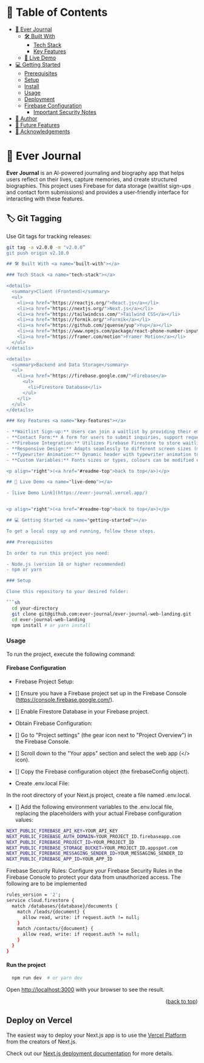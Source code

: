 # 📗 Table of Contents

- [📖 Ever Journal](#about-project)
  - [🛠 Built With](#built-with)
    - [Tech Stack](#tech-stack)
    - [Key Features](#key-features)
  - [🚀 Live Demo](#live-demo)
- [💻 Getting Started](#getting-started)
  - [Prerequisites](#prerequisites)
  - [Setup](#setup)
  - [Install](#install)
  - [Usage](#usage)
  - [Deployment](#deployment)
  - [Firebase Configuration](#firebase-configuration)
    - [Important Security Notes](#important-security-notes)
- [👥 Author](#authors)
- [🔭 Future Features](#future-features)
- [🙏 Acknowledgements](#acknowledgements)

# 📖 Ever Journal <a name="about-project"></a>

**Ever Journal** is an AI-powered journaling and biography app that helps users reflect on their lives, capture memories, and create structured biographies. This project uses Firebase for data storage (waitlist sign-ups and contact form submissions) and provides a user-friendly interface for interacting with these features.

## 🏷 Git Tagging <a name="git-tagging"></a>

Use Git tags for tracking releases:

```sh
git tag -a v2.0.0 -m "v2.0.0”
git push origin v2.10.0

## 🛠 Built With <a name="built-with"></a>

### Tech Stack <a name="tech-stack"></a>

<details>
  <summary>Client (Frontend)</summary>
  <ul>
    <li><a href="https://reactjs.org/">React.js</a></li>
    <li><a href="https://nextjs.org/">Next.js</a></li>
    <li><a href="https://tailwindcss.com/">Tailwind CSS</a></li>
    <li><a href="https://formik.org/">Formik</a></li>
    <li><a href="https://github.com/jquense/yup">Yup</a></li>
    <li><a href="https://www.npmjs.com/package/react-phone-number-input">react-phone-number-input</a></li>
    <li><a href="https://framer.com/motion">Framer Motion</a></li>
  </ul>
</details>

<details>
  <summary>Backend and Data Storage</summary>
  <ul>
    <li><a href="https://firebase.google.com/">Firebase</a>
      <ul>
        <li>Firestore Database</li>
      </ul>
    </li>
  </ul>
</details>

### Key Features <a name="key-features"></a>

- **Waitlist Sign-up:** Users can join a waitlist by providing their email address.
- **Contact Form:** A form for users to submit inquiries, support requests, or business proposals.
- **Firebase Integration:** Utilizes Firebase Firestore to store waitlist and contact form data.
- **Responsive Design:** Adapts seamlessly to different screen sizes (mobile, tablet, desktop).
- **Typewriter Animation:** Dynamic header with typewriter animation to get user attention
- **Custom Variables:** Fonts sizes or types, colours can be modified easily from the `tailwindcss.config.mjs`

<p align="right">(<a href="#readme-top">back to top</a>)</p>

## 🚀 Live Demo <a name="live-demo"></a>

- [Live Demo Link](https://ever-journal.vercel.app/)


<p align="right">(<a href="#readme-top">back to top</a>)</p>

## 💻 Getting Started <a name="getting-started"></a>

To get a local copy up and running, follow these steps.

### Prerequisites

In order to run this project you need:

- Node.js (version 18 or higher recommended)
- npm or yarn

### Setup

Clone this repository to your desired folder:

```sh
  cd your-directory
  git clone git@github.com:ever-journal/ever-journal-web-landing.git
  cd ever-journal-web-landing
  npm install # or yarn install
```

### Usage

To run the project, execute the following command:

#### Firebase Configuration <a name="firebase-configuration"></a>
- Firebase Project Setup:

- [] Ensure you have a Firebase project set up in the Firebase Console (https://console.firebase.google.com/).
- [] Enable Firestore Database in your Firebase project.

- Obtain Firebase Configuration:

- [] Go to "Project settings" (the gear icon next to "Project Overview") in the Firebase Console.

- [] Scroll down to the "Your apps" section and select the web app (</> icon).

- [] Copy the Firebase configuration object (the firebaseConfig object).

- Create .env.local File:

In the root directory of your Next.js project, create a file named .env.local.

- [] Add the following environment variables to the .env.local file, replacing the placeholders with your actual Firebase configuration values:

```sh
NEXT_PUBLIC_FIREBASE_API_KEY=YOUR_API_KEY
NEXT_PUBLIC_FIREBASE_AUTH_DOMAIN=YOUR_PROJECT_ID.firebaseapp.com
NEXT_PUBLIC_FIREBASE_PROJECT_ID=YOUR_PROJECT_ID
NEXT_PUBLIC_FIREBASE_STORAGE_BUCKET=YOUR_PROJECT_ID.appspot.com
NEXT_PUBLIC_FIREBASE_MESSAGING_SENDER_ID=YOUR_MESSAGING_SENDER_ID
NEXT_PUBLIC_FIREBASE_APP_ID=YOUR_APP_ID
```

Firebase Security Rules: Configure your Firebase Security Rules in the Firebase Console to protect your data from unauthorized access. The following are to be implemented

```sh
rules_version = '2';
service cloud.firestore {
  match /databases/{database}/documents {
    match /leads/{document} {
      allow read, write: if request.auth != null;
    }
    match /contacts/{document} {
      allow read, write: if request.auth != null;
    }
  }
}
```

#### Run the project

```sh
  npm run dev  # or yarn dev
```

Open [http://localhost:3000](http://localhost:3000) with your browser to see the result.

<p align="right">(<a href="#readme-top">back to top</a>)</p>


## Deploy on Vercel

The easiest way to deploy your Next.js app is to use the [Vercel Platform](https://vercel.com/new?utm_medium=default-template&filter=next.js&utm_source=create-next-app&utm_campaign=create-next-app-readme) from the creators of Next.js.

Check out our [Next.js deployment documentation](https://nextjs.org/docs/app/building-your-application/deploying) for more details.
